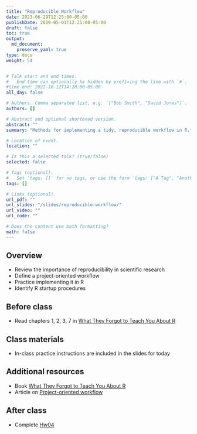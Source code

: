 ```yaml
---
title: "Reproducible Workflow"
date: 2023-06-29T12:25:00-05:00
publishDate: 2019-05-01T12:25:00-05:00
draft: false
toc: true
output:
  md_document:
    preserve_yaml: true
type: docs
weight: 54


# Talk start and end times.
#   End time can optionally be hidden by prefixing the line with `#`.
#time_end: 2022-10-12T14:20:00-05:00
all_day: false

# Authors. Comma separated list, e.g. `["Bob Smith", "David Jones"]`.
authors: []

# Abstract and optional shortened version.
abstract: ""
summary: "Methods for implementing a tidy, reproducible workflow in R."

# Location of event.
location: ""

# Is this a selected talk? (true/false)
selected: false

# Tags (optional).
#   Set `tags: []` for no tags, or use the form `tags: ["A Tag", "Another Tag"]` for one or more tags.
tags: []

# Links (optional).
url_pdf: ""
url_slides: "/slides/reproducible-workflow/"
url_video: ""
url_code: ""

# Does the content use math formatting?
math: false
---
```


## Overview

- Review the importance of reproducibility in scientific research
- Define a project-oriented workflow
- Practice implementing it in R
- Identify R startup procedures

## Before class

- Read chapters 1, 2, 3, 7 in [What They Forgot to Teach You About
  R](https://rstats.wtf/)

## Class materials

- In-class practice instructions are included in the slides for today

<!--
{{% callout note %}}
Run the code below in your console to download the exercises for today.
```r
usethis::use_course("css-materials/reproducible-workflow")
```
{{% /callout %}}
-->

## Additional resources

- Book [What They Forgot to Teach You About R](https://rstats.wtf/)
- Article on [Project-oriented
  workflow](https://www.tidyverse.org/articles/2017/12/workflow-vs-script/)

## After class

- Complete [Hw04](homework/homework/programming/)
